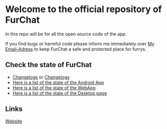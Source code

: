 # Welcome to the official repository of FurChat
In this repo will be for all the open source code of the app.

If you find bugs or harmful code please inform me immediately over [My Email-Adress](mailto:kimjonas.kr@icloud.com)
to keep FurChat a safe and protected place for furrys.

## Check the state of FurChat
- [Changelogs](/cangelogs.md) or [Changelogs](https://www.furchat.de/changelogs)
- [Here is a list of the state of the Android App](/a-app-list.md)
- [Here is a list of the state of the WebApp](/mobilewebapp.md)
- [Here is a list of the state of the Desktop page](https://github.com/ShyFoxYT/FurChat/blob/main/desktop.md)

## Links
[Website](https://www.furchat.de)
